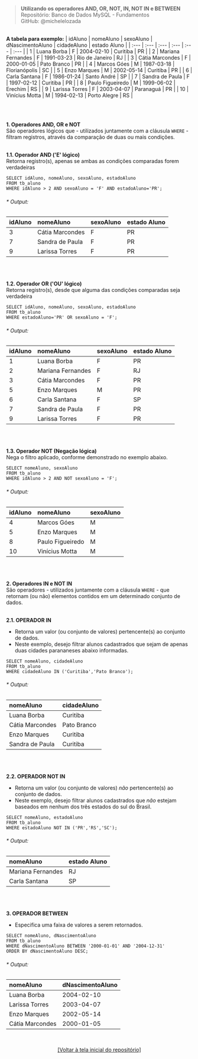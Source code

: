 > **Utilizando os operadores AND, OR, NOT, IN, NOT IN e BETWEEN**     
> Repositório: Banco de Dados MySQL - Fundamentos    
> GitHub: @michelelozada
&nbsp;
     
&nbsp;   
**A tabela para exemplo:** 
| idAluno | nomeAluno         |	sexoAluno | dNascimentoAluno | cidadeAluno    | estado Aluno |
| :---    | :---              | :---      | :---             | :---  	      | :---         |
| 1       | Luana Borba       |	F         | 2004-02-10		 | Curitiba       | PR           |
| 2	      | Mariana Fernandes | F         | 1991-03-23		 | Rio de Janeiro | RJ           |
| 3	      | Cátia Marcondes   |	F         |	2000-01-05		 | Pato Branco    | PR           |
| 4	      | Marcos Góes       |	M         |	1987-03-18		 | Florianópolis  | SC           |
| 5	      | Enzo Marques      | M         | 2002-05-14 		 | Curitiba       | PR           |
| 6	      | Carla Santana     | F         | 1986-01-24 		 | Santo André    | SP           |
| 7	      | Sandra de Paula   | F         | 1997-02-12		 | Curitiba       | PR           |
| 8	      | Paulo Figueiredo  | M         | 1999-06-02  	 | Erechim        | RS           |
| 9	      | Larissa Torres    | F         |	2003-04-07		 | Paranaguá      | PR           |
| 10      |	Vinícius Motta    | M         | 1994-02-13		 | Porto Alegre   | RS           |

&nbsp;

&nbsp;  
**1. Operadores AND, OR e NOT**  
São operadores lógicos que - utilizados juntamente com a cláusula `WHERE` - filtram registros, através da comparação de duas ou mais condições.
&nbsp;
     
&nbsp;      
**1.1. Operador AND ('E' lógico)**  
Retorna registro(s), apenas se ambas as condições comparadas forem verdadeiras
```mysql
SELECT idAluno, nomeAluno, sexoAluno, estadoAluno 
FROM tb_aluno 
WHERE idAluno > 2 AND sexoAluno = 'F' AND estadoAluno='PR';
```
###### * Output:  
| idAluno | nomeAluno         |	sexoAluno | estado Aluno |
| :---    | :---              | :---      | :---         |
| 3	      | Cátia Marcondes   |	F         |	PR           |
| 7	      | Sandra de Paula   | F         |	PR           |
| 9	      | Larissa Torres    | F         | PR           |

&nbsp;
     
&nbsp;     
**1.2. Operador OR ('OU' lógico)**  
Retorna registro(s), desde que alguma das condições comparadas seja verdadeira
```mysql
SELECT idAluno, nomeAluno, sexoAluno, estadoAluno 
FROM tb_aluno 
WHERE estadoAluno='PR' OR sexoAluno = 'F';
```
###### * Output:  
| idAluno | nomeAluno         |	sexoAluno | estado Aluno |
| :---    | :---              | :---      | :---         |
| 1       | Luana Borba       |	F         |	PR           |
| 2	      | Mariana Fernandes | F         | RJ           |
| 3	      | Cátia Marcondes   |	F         |	PR           |
| 5	      | Enzo Marques      | M         | PR           |
| 6	      | Carla Santana     | F         | SP           |
| 7	      | Sandra de Paula   | F         |	PR           |
| 9	      | Larissa Torres    | F         | PR           |

&nbsp;
     
&nbsp;    
**1.3. Operador NOT (Negação lógica)**  
Nega o filtro aplicado, conforme demonstrado no exemplo abaixo.
```mysql
SELECT nomeAluno, sexoAluno 
FROM tb_aluno 
WHERE idAluno > 2 AND NOT sexoAluno = 'F';
```
###### * Output:  
| idAluno | nomeAluno         |	sexoAluno | 
| :---    | :---              | :---      |
| 4	      | Marcos Góes       |	M         |	
| 5	      | Enzo Marques      | M         | 
| 8	      | Paulo Figueiredo  | M         | 
| 10      |	Vinícius Motta    | M         | 

&nbsp;
     
&nbsp;     
**2. Operadores IN e NOT IN**  
São operadores - utilizados juntamente com a cláusula `WHERE` - que retornam (ou não) elementos contidos em um determinado conjunto de dados.
&nbsp;
     
&nbsp;    
**2.1. OPERADOR IN**  
- Retorna um valor (ou conjunto de valores) pertencente(s) ao conjunto de dados. 
- Neste exemplo, desejo filtrar alunos cadastrados que sejam de apenas duas cidades parananeses abaixo informadas.
```mysql
SELECT nomeAluno, cidadeAluno 
FROM tb_aluno
WHERE cidadeAluno IN ('Curitiba','Pato Branco');
```
###### * Output:  
| nomeAluno         | cidadeAluno    |
| :---              | :---    	     |
| Luana Borba       | Curitiba       |
| Cátia Marcondes   | Pato Branco    |
| Enzo Marques      | Curitiba       |
| Sandra de Paula   | Curitiba       |

&nbsp;
     
&nbsp;    
**2.2. OPERADOR NOT IN**  
- Retorna um valor (ou conjunto de valores) *não* pertencente(s) ao conjunto de dados.
- Neste exemplo, desejo filtrar alunos cadastrados que *não* estejam baseados em nenhum dos três estados do sul do Brasil.
```mysql
SELECT nomeAluno, estadoAluno 
FROM tb_aluno
WHERE estadoAluno NOT IN ('PR','RS','SC');
```
###### * Output:  
| nomeAluno         | estado Aluno |
| :---              | :---         |
| Mariana Fernandes | RJ           |
| Carla Santana     | SP           |

&nbsp;
     
&nbsp;    
**3. OPERADOR BETWEEN**  
- Especifica uma faixa de valores a serem retornados.
```mysql
SELECT nomeAluno, dNascimentoAluno 
FROM tb_aluno
WHERE dNascimentoAluno BETWEEN '2000-01-01' AND '2004-12-31' 
ORDER BY dNascimentoAluno DESC; 
```
###### * Output: 
| nomeAluno         | dNascimentoAluno | 
| :---              | :---             |  
| Luana Borba		| 2004-02-10       |
| Larissa Torres	| 2003-04-07       |
| Enzo Marques		| 2002-05-14       |
| Cátia Marcondes	| 2000-01-05       |

&nbsp;

<div align="center">
<a href="https://github.com/michelelozada/MySQL-Study-Notes">[Voltar à tela inicial do repositório]</a>
</div>